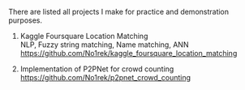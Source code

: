 There are listed all projects I make for practice and demonstration purposes.

1. Kaggle Foursquare Location Matching  
NLP, Fuzzy string matching, Name matching, ANN  
https://github.com/No1rek/kaggle_foursquare_location_matching  

2. Implementation of P2PNet for crowd counting  
https://github.com/No1rek/p2pnet_crowd_counting  
